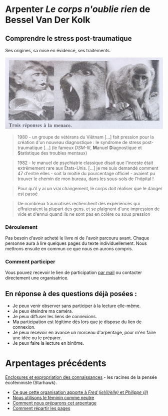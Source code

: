 <script async src="https://tally.so/widgets/embed.js"></script>


# Arpenter _Le corps n'oublie rien_ de Bessel Van Der Kolk

## Comprendre le stress post-traumatique

Ses origines, sa mise en évidence, ses traitements.

![Modèle polyvagal 3 réponses à une menace, photot extraite de Le corps n'oublie rien](polyvagal-3-réponses-à-menace-250.jpg)

> 1980 - un groupe de vétérans du Viêtnam [...] fait pression pour la création d'un nouveau diagnostique : le syndrome de stress post-traumatique [...] (le fameux _DSM-III_, **M**anuel **D**iagnostique et **S**tatistique des troubles mentaux)

> 1982 - le manuel de psychiatrie classique disait que l'inceste était extrêmement rare aux Etats-Unis. [...] je me suis demandé comment 47 d'entre elles - soit la moitié du pourcentage officiel - avaient pu trouver le chemin de mon bureau, dans les sous-sols de l'hôpital !


> Pour qu'il y ai un vrai changement, le corps doit réaliser que le danger est passé

> De nombreux traumatisés recherchent des expériences qui effraieraient la plupart des gens, et se plaignent d'une impression de vide et d'ennui quand ils ne sont pas en colère ou sous pression



### Déroulement

Pas besoin d'avoir acheté le livre ni de l'avoir parcouru avant. Chaque personne aura à lire quelques pages du texte individuellement. Nous mettrons ensuite en commun ce que nous en aurons compris.

### Comment participer

Vous pouvez recevoir le lien de participation [par mail](https://tally.so#tally-open=wb99W1&tally-hide-title=1&tally-auto-close=1000) ou contacter directement une organisatrice.

## En réponse à des questions déjà posées :

* Je peux venir observer sans participer à la lecture elle-même.
* Je peux éteindre ma caméra.
* Je peux diffuser les liens de connexions.
* Ma participation est légitime dès lors que je dispose du lien de connexion.
* Je peux recevoir en avance un morceau d'arpentage, pour m'en faire une idée ou le préparer.
* Je peux faire la lecture en binôme.
 
# Arpentages précédents

[Enclosures et expropriation des connaissances](atelier-starhawk-le-temps-des-buchers.md) - les racines de la pensée écoféministe (Starhawk).
- [Ce que cette organisation apporte à _Fred (iel/il/elle)_ et _Philippe (il)_](besoins-nourris.md)
- [Nous utilisons le féminin comme neutre](nous-utilisons-le-féminin-comme-neutre.md)
- [Comment nous préparons cet arpentage](préparation-le-temps-des-bûchers.md)
- [Comment répartir les pages](répartir-pages.md)



